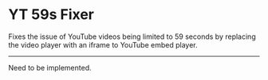 # YT 59s Fixer

Fixes the issue of YouTube videos being limited to 59 seconds by replacing the video player with an iframe to YouTube embed player.

---

Need to be implemented.